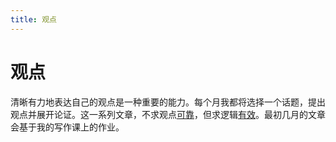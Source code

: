```yaml
---
title: 观点
---
```

# 观点

清晰有力地表达自己的观点是一种重要的能力。每个月我都将选择一个话题，提出观点并展开论证。这一系列文章，不求观点[可靠](https://en.wikipedia.org/wiki/Soundness)，但求逻辑[有效](https://en.wikipedia.org/wiki/Validity)。最初几月的文章会基于我的写作课上的作业。
